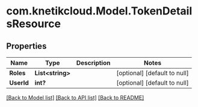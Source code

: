 # com.knetikcloud.Model.TokenDetailsResource
## Properties

Name | Type | Description | Notes
------------ | ------------- | ------------- | -------------
**Roles** | **List&lt;string&gt;** |  | [optional] [default to null]
**UserId** | **int?** |  | [optional] [default to null]

[[Back to Model list]](../README.md#documentation-for-models) [[Back to API list]](../README.md#documentation-for-api-endpoints) [[Back to README]](../README.md)

